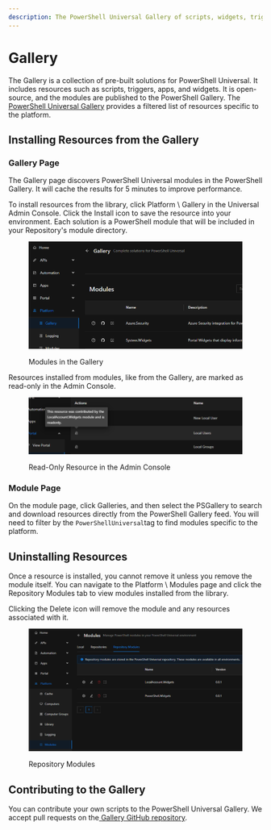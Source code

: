 ```yaml
---
description: The PowerShell Universal Gallery of scripts, widgets, triggers and more.
---
```


# Gallery

The Gallery is a collection of pre-built solutions for PowerShell Universal. It includes resources such as scripts, triggers, apps, and widgets. It is open-source, and the modules are published to the PowerShell Gallery. The [PowerShell Universal Gallery](https://powershelluniversal.com/gallery) provides a filtered list of resources specific to the platform.

## Installing Resources from the Gallery

### Gallery Page

The Gallery page discovers PowerShell Universal modules in the PowerShell Gallery. It will cache the results for 5 minutes to improve performance.&#x20;

To install resources from the library, click Platform \ Gallery in the Universal Admin Console. Click the Install icon to save the resource into your environment. Each solution is a PowerShell module that will be included in your Repository's module directory.&#x20;

<figure><img src="../.gitbook/assets/image (65).png" alt=""><figcaption><p>Modules in the Gallery</p></figcaption></figure>

Resources installed from modules, like from the Gallery, are marked as read-only in the Admin Console.&#x20;

<figure><img src="../.gitbook/assets/image (1) (1) (1) (1) (1) (1).png" alt=""><figcaption><p>Read-Only Resource in the Admin Console</p></figcaption></figure>

### Module Page

On the module page, click Galleries, and then select the PSGallery to search and download resources directly from the PowerShell Gallery feed. You will need to filter by the `PowerShellUniversal`tag to find modules specific to the platform.

## Uninstalling Resources

Once a resource is installed, you cannot remove it unless you remove the module itself. You can navigate to the Platform \ Modules page and click the Repository Modules tab to view modules installed from the library.&#x20;

Clicking the Delete icon will remove the module and any resources associated with it.&#x20;

<figure><img src="../.gitbook/assets/image (2) (1) (1) (1).png" alt=""><figcaption><p>Repository Modules</p></figcaption></figure>

## Contributing to the Gallery

You can contribute your own scripts to the PowerShell Universal Gallery. We accept pull requests on the[ Gallery GitHub repository](https://github.com/ironmansoftware/scripts).&#x20;
